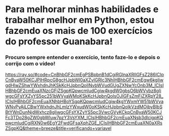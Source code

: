 # Para melhorar minhas habilidades e trabalhar melhor em Python, estou fazendo os mais de 100 exercícios do professor Guanabara!

### Procuro sempre entender o exercício, tento faze-lo e depois o corrijo com o vídeo!

https://ray.so/#code=CnBhbGF2cmEgPSBpbnB1dCgiRGlnaXRlIGFsZ286ICIpCnByaW50KCJPIHRpcG8gcHJpbWl0aXZvIGRlc3NhIHBhbGF2cmEgw6kgIiwgdHlwZShwYWxhdnJhKSkKcHJpbnQoIlNvbWVudGUgZXNwYcOnb3M_ICIsIHBhbGF2cmEuaXNzcGFjZSgpKQpwcmludCgiw4kgdW0gbsO6bWVybz8gIiwgcGFsYXZyYS5pc251bWVyaWMoKSkKcHJpbnQoIsOJIGFsZmFiZXRpY28_ICIsIHBhbGF2cmEuaXNhbHBoYSgpKQpwcmludCgiw4kgYWxmYW51bWVyaWNvPyAiLCBwYWxhdnJhLmlzYWxudW0oKSkKcHJpbnQoIkVzdMOjbyBlbSBtYWnDunNjdWxhcz8gIiwgcGFsYXZyYS5pc3VwcGVyKCkpCnByaW50KCJFc3TDo28gZW0gbWluw7pzY3VsYXM_ICIsIHBhbGF2cmEuaXNsb3dlcigpKQpwcmludCgiRXN0w6EgY2FwdGFsaXphZGE_ICIsIHBhbGF2cmEuaXN0aXRsZSgpKQ&theme=breeze&title=verificando+variavel
